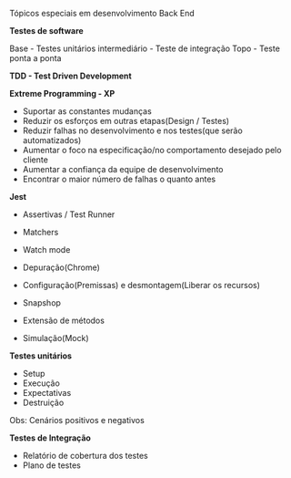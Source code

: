 Tópicos especiais em desenvolvimento Back End

**Testes de software**

Base - Testes unitários
intermediário - Teste de integração
Topo - Teste ponta a ponta

**TDD - Test Driven Development**

**Extreme Programming - XP**

- Suportar as constantes mudanças
- Reduzir os esforços em outras etapas(Design / Testes)
- Reduzir falhas no desenvolvimento e nos testes(que serão automatizados)
- Aumentar o foco na especificação/no comportamento desejado pelo cliente
- Aumentar a confiança da equipe de desenvolvimento
- Encontrar o maior número de falhas o quanto antes

**Jest**

- Assertivas / Test Runner

- Matchers
- Watch mode

- Depuração(Chrome)
- Configuração(Premissas) e desmontagem(Liberar os recursos)
- Snapshop
- Extensão de métodos
- Simulação(Mock)

**Testes unitários**

- Setup
- Execução
- Expectativas
- Destruição

Obs:
Cenários positivos e negativos

**Testes de Integração**

- Relatório de cobertura dos testes
- Plano de testes
